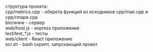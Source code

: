 структура проекта:  
cpp/metrics.cpp - оберкта функций из исходников cpp/mae.cpp и cpp/rmape.cpp  
bin/www - сервер  
web/host.js - express приложение  
test/test_*.js - тесты  
web/client - React приложение  
scr.sh - bash скрипт, запускающий проект 
